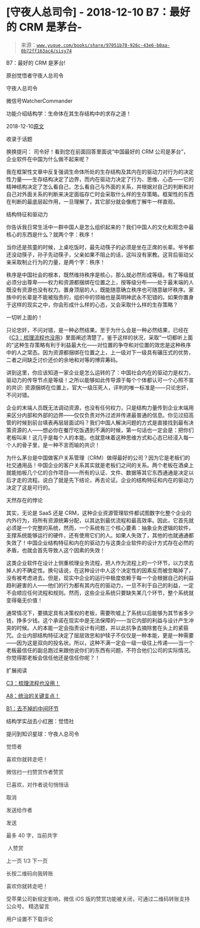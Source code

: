# [守夜人总司令] - 2018-12-10 B7：最好的 CRM 是茅台-

> 来源：[`www.yuque.com/books/share/97051b78-926c-43e6-b0aa-0b72ff163ac4/sisy74`](https://www.yuque.com/books/share/97051b78-926c-43e6-b0aa-0b72ff163ac4/sisy74)



B7：最好的 CRM 是茅台! 

原创觉悟者守夜人总司令 

守夜人总司令 

微信号WatcherCommander 

功能介绍结构学：生命体在其生存结构中的求存之道！ 

2018-12-10[原文](https://mp.weixin.qq.com/s?__biz=MzAxNDk1NjI2Mw==&mid=2247484103&idx=1&sn=c531bea6984357fac7eeb43c2408efb7&chksm=9b8a214facfda8591204faf2ca6f55012ae89b32d92f3bd84dc83a188f3ac778c30e1db86609&scene=27#wechat_redirect&cpage=453) 

收录于话题 

换换提问： 司令好！看到您在前面回答里面说“中国最好的 CRM 公司是茅台”，企业软件在中国为什么做不起来呢？ 

我在框架性文章中反复强调生命体所处的生存结构及其内在的驱动力对行为的决定性力量——生存结构决定了边界，而内在驱动力决定了行为、思维、心态——它的精神结构决定了怎么看自己，怎么看自己与外面的关系，并根据对自己的判断和对自己对外面关系的判断来决定面临存亡时会采取什么样的生存策略。框架性的东西在判断的最底层起作用，一旦理解了，其它部分就会像庖丁解牛一样直观。 

结构特征和驱动力 

你告诉我日常生活中一群中国人是怎么组织起来的？我们中国人的文化和观念中最核心的东西是什么？就两个字：秩序！ 

当你还是孩童的时候，上桌吃饭时，最先动筷子的必须是坐在正席的长辈。爷爷都还没动筷子，孙子先动筷子，父亲如果不阻止的话，这叫没有家教。这背后驱动父亲采取制止行为的力量，是两个字：秩序！ 

秩序是中国社会的根本，既然维持秩序是核心，那么就必然形成等级。有了等级就必须分出尊卑——权力和资源都捆绑在位置之上，按等级分布——处于最末端的人既没有资源也没有权力。置身顶层的人，既能随意确立秩序也可随意破坏秩序。家族中的长辈是不能被指责的，组织中的领袖也是英明神武永不犯错的。如果你置身于这样的现实之中，你会形成什么样的心态，又会采取什么样的生存策略？ 

一切听上面的！ 

只论忠奸，不问对错，是一种必然结果。至于为什么会是一种必然结果，已经在《[C3：梳理流程也没用](http://mp.weixin.qq.com/s?__biz=MzAxNDk1NjI2Mw==&mid=2247483989&idx=1&sn=ee70dacfd980f041379d91ae947ece44&chksm=9b8a21ddacfda8cb28bf62d6f53531e8a8ebce2de96396e50ec7e7e144fffe502ec6faee3415&scene=21#wechat_redirect)》里面阐述清楚了。鉴于这样的状况，采取"一切都听上面的"这种生存策略有利于利益最大化——对位置的争夺和对位置的效忠是这种秩序中的人之常态。因为资源都捆绑在位置之上，上一级对下一级具有碾压式的优势，二者之间缺乏讨价还价的余地和对等的博弈筹码。 

讲到这里，你应该知道一家企业是怎么运转的了：中国社会内在的驱动力是权力，驱动力的传导节点是等级！之所以能够如此传导源于每个个体都认可一个心照不宣的共识: 资源捆绑在位置上，官大一级压死人，评判的唯一标准是——只论忠奸，不问对错。 

企业的末端人员既无法调动资源，也没有任何权力，只是结构力量传到企业末端用来区分内部和外部的边界——仅仅负责对外过滤并传递最普通的信息。你见过招高管的时候到前台填表再层层面试吗？我们中国人解决问题的方式是直接找到最有决策资源的人——想必你在餐厅吃饭遇到不满的时候，第一句话也一定会是：把你们老板叫来！这几乎是每个人的本能。也就意味着这种思维方式和心态已经浸入每一个人的骨子里，是一种不言而喻的共识！ 

为什么茅台是中国做客户关系管理（CRM）做得最好的公司？因为它是老板们的社交通用品！中国企业的客户关系其实就是老板们之间的关系。两个老板在酒桌上就能拍板几个亿的合作项目——所有的认证、文件、数据等其它东西通通是决定以后才走的流程。说白了就是先下结论，再去论证。企业的结构特征和内在的驱动力决定了这是可行的。 

天然存在的悖论 

其实，无论是 SaaS 还是 CRM，这种企业资源管理软件都试图数字化整个企业的内外行为，将所有资源统筹分配，以其达到最优流程和最高效率。因此，它首先就必须是一个完整的系统，然而，一个系统有三个核心要素：抽象业务逻辑的软件，支撑系统能够运行的硬件，还有使用它们的人。如果人失效了，其他的也就通通都失效了！中国企业结构特征和内在的驱动力与这类企业软件的设计方式存在必然的矛盾，也就会首先导致人这个因素的失效！ 

这类企业软件在设计上侧重梳理业务流程，把人作为流程上的一个环节，以力求去掉人的不确定性。换句话说，在这种设计中人这个决定性的因素反而被忽略掉了，没有被考虑进去。但是，现实中企业的运行中极度依赖于每一个会根据自己的利益趋利避害的人——他们的行为都有其内在的驱动力，一旦不利于自己的利益，一定不会顺应任何流程和规则。然而，这些企业系统只要缺失某几个环节，整个系统就变得毫无价值！ 

通常情况下，要搞定具有决策权的老板，需要吹嘘上了系统以后能够为其节省多少钱，挣多少钱。这个承诺在现实中是无法保障的——当它内部的利益与设计产生冲突的时候。人的本能一定会指责设计有问题，并以此抗争去摘除套在头上的紧箍咒。企业内部结构特征决定了层层效忠和护犊子不仅仅是一种本能，更是一种需要——因为这是双向的投名状。所以，这种不满一定会一级一级往上传递——当一个老板最信任的副总跑过来跟他说你们的东西有问题，不符合他们公司的实际情况。你觉得那老板会信任他还是信任你呢？！ 

扩展阅读 

[C3：梳理流程也没用！](http://mp.weixin.qq.com/s?__biz=MzAxNDk1NjI2Mw==&mid=2247483989&idx=1&sn=ee70dacfd980f041379d91ae947ece44&chksm=9b8a21ddacfda8cb28bf62d6f53531e8a8ebce2de96396e50ec7e7e144fffe502ec6faee3415&scene=21#wechat_redirect) 

[A8：统治的关键支点！](http://mp.weixin.qq.com/s?__biz=MzAxNDk1NjI2Mw==&mid=2247483996&idx=1&sn=c9bc4ea308424074eddfdf68020fc602&chksm=9b8a21d4acfda8c2902216f0de9989ce3d22d440efe7c3bdcc29724308c95969cb124ed257f5&scene=21#wechat_redirect) 

[B1：去不掉的中间环节](http://mp.weixin.qq.com/s?__biz=MzAxNDk1NjI2Mw==&mid=2247484061&idx=1&sn=1209c5618c7a801825c4d601715c442d&chksm=9b8a2115acfda803a021253d6a306e6c95fffb1fdfae4daedf94c8f602c7d2c9e52452759093&scene=21#wechat_redirect) 

结构学实战去小红圈：觉悟社 

提问到知识星球：守夜人总司令  

<ne-card data-card-name="image" data-card-type="inline" id="iXXlB" data-event-boundary="card" style="color: rgb(51, 51, 51);">

觉悟者 

喜欢你就转走吧！ 

微信扫一扫赞赏作者赞赏 

已喜欢，对作者说句悄悄话 

取消 

发送给作者 

发送 

最多 40 字，当前共字 

 人赞赏 

上一页 1/3 下一页 

长按二维码向我转账 

喜欢你就转走吧！ 

受苹果公司新规定影响，微信 iOS 版的赞赏功能被关闭，可通过二维码转账支持公众号。 <ne-h3 id="r45IK" data-lake-id="r45IK"><ne-heading-ext><ne-heading-anchor></ne-heading-anchor><ne-heading-fold></ne-heading-fold></ne-heading-ext><ne-heading-content>精选留言</ne-heading-content></ne-h3> 

用户设置不下载评论</ne-card>